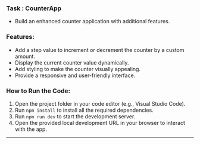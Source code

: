 ### Task : **CounterApp**
- Build an enhanced counter application with additional features.

### Features:
- Add a step value to increment or decrement the counter by a custom amount.
- Display the current counter value dynamically.
- Add styling to make the counter visually appealing.
- Provide a responsive and user-friendly interface.

### How to Run the Code:
1. Open the project folder in your code editor (e.g., Visual Studio Code).
2. Run `npm install` to install all the required dependencies.
3. Run `npm run dev` to start the development server.
4. Open the provided local development URL in your browser to interact with the app.

---